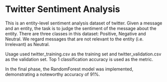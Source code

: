 # Twitter Sentiment Analysis 

This is an entity-level sentiment analysis dataset of twitter. Given a message and an entity, the task is to judge the sentiment of the message about the entity. There are three classes in this dataset: Positive, Negative and Neutral. We regard messages that are not relevant to the entity (i.e. Irrelevant) as Neutral.

Usage
used twitter_training.csv as the training set and twitter_validation.csv as the validation set. Top 1 classification accuracy is used as the metric.


In the final phase, the RandomForest model was implemented, demonstrating a noteworthy accuracy of 91%.
